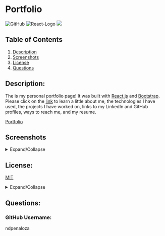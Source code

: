 # Portfolio

![GitHub](https://img.shields.io/badge/license-MIT-green)
<img src="https://img.shields.io/badge/React-20232A?style=for-the-badge&logo=react&logoColor=61DAFB" alt="React-Logo">
<img src="https://img.shields.io/badge/bootstrap%20-%23563D7C.svg?&style=for-the-badge&logo=bootstrap&logoColor=white"/>

## Table of Contents

1.  [Description](#Description)
2.  [Screenshots](#Screenshots)
3.  [License](#License)
4.  [Questions](#Questions)

## Description:

The is my personal portfolio page! It was built with [React.js](https://reactjs.org/) and [Bootstrap](https://getbootstrap.com/). Please click on the [link](https://ndpenaloza.github.io/ndp-react-portfolio/) to learn a little about me, the technologies I have used, the projects I have worked on, links to my LinkedIn and GitHub profiles, ways to reach me, and my resume.

[Portfolio](https://ndpenaloza.github.io/ndp-react-portfolio/)

## Screenshots

<details>

<summary>Expand/Collapse</summary>

![About me](./client/src/images/home.png)

![Portfolio](./client/src/images/porto.png)

![Contact](./client/src/images/contactme.png)

</details>

## License:

[MIT](https://opensource.org/licenses/MIT)

<details>

<summary>Expand/Collapse</summary>

Copyright (c) 2021 Nick D. Penaloza

Permission is hereby granted, free of charge, to any person obtaining a copy
of this software and associated documentation files (the "Software"), to deal
in the Software without restriction, including without limitation the rights
to use, copy, modify, merge, publish, distribute, sublicense, and/or sell
copies of the Software, and to permit persons to whom the Software is
furnished to do so, subject to the following conditions:

The above copyright notice and this permission notice shall be included in all
copies or substantial portions of the Software.

THE SOFTWARE IS PROVIDED "AS IS", WITHOUT WARRANTY OF ANY KIND, EXPRESS OR
IMPLIED, INCLUDING BUT NOT LIMITED TO THE WARRANTIES OF MERCHANTABILITY,
FITNESS FOR A PARTICULAR PURPOSE AND NONINFRINGEMENT. IN NO EVENT SHALL THE
AUTHORS OR COPYRIGHT HOLDERS BE LIABLE FOR ANY CLAIM, DAMAGES OR OTHER
LIABILITY, WHETHER IN AN ACTION OF CONTRACT, TORT OR OTHERWISE, ARISING FROM,
OUT OF OR IN CONNECTION WITH THE SOFTWARE OR THE USE OR OTHER DEALINGS IN THE
SOFTWARE.

</details>

## Questions:

### GitHub Username:

ndpenaloza
